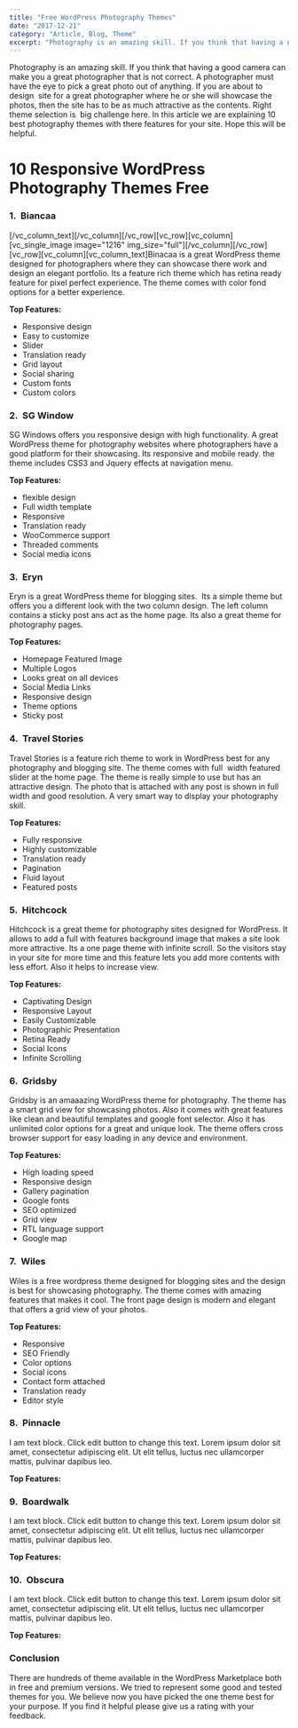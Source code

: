 ```yaml
---
title: "Free WordPress Photography Themes"
date: "2017-12-21"
category: "Article, Blog, Theme"
excerpt: "Photography is an amazing skill. If you think that having a good camera can make you a great photographer that is not correct. A photographer must have the eye to pick a great photo out of anything. If you are about to design  site for a great photographer where he or she will showcase the"
---
```


Photography is an amazing skill. If you think that having a good camera can make you a great photographer that is not correct. A photographer must have the eye to pick a great photo out of anything. If you are about to design  site for a great photographer where he or she will showcase the photos, then the site has to be as much attractive as the contents. Right theme selection is  big challenge here. In this article we are explaining 10 best photography themes with there features for your site. Hope this will be helpful.

# 10 Responsive WordPress Photography Themes Free



### 1.  Biancaa

\[/vc\_column\_text\]\[/vc\_column\]\[/vc\_row\]\[vc\_row\]\[vc\_column\]\[vc\_single\_image image="1216" img\_size="full"\]\[/vc\_column\]\[/vc\_row\]\[vc\_row\]\[vc\_column\]\[vc\_column\_text\]Binacaa is a great WordPress theme designed for photographers where they can showcase there work and design an elegant portfolio. Its a feature rich theme which has retina ready feature for pixel perfect experience. The theme comes with color fond options for a better experience.

**Top Features:**

- Responsive design
- Easy to customize
- Slider
- Translation ready
- Grid layout
- Social sharing
- Custom fonts
- Custom colors



### 2.  SG Window

SG Windows offers you responsive design with high functionality. A great WordPress theme for photography websites where photographers have a good platform for their showcasing. Its responsive and mobile ready. the theme includes CSS3 and Jquery effects at navigation menu.

**Top Features:**

- flexible design
- Full width template
- Responsive
- Translation ready
- WooCommerce support
- Threaded comments
- Social media icons



### 3.  Eryn

Eryn is a great WordPress theme for blogging sites.  Its a simple theme but offers you a different look with the two column design. The left column contains a sticky post ans act as the home page. Its also a great theme for photography pages.

**Top Features:**

- Homepage Featured Image
- Multiple Logos
- Looks great on all devices
- Social Media Links
- Responsive design
- Theme options
- Sticky post



### 4.  Travel Stories

Travel Stories is a feature rich theme to work in WordPress best for any photography and blogging site. The theme comes with full  width featured slider at the home page. The theme is really simple to use but has an attractive design. The photo that is attached with any post is shown in full width and good resolution. A very smart way to display your photography skill.

**Top Features:**

- Fully responsive
- Highly customizable
- Translation ready
- Pagination
- Fluid layout
- Featured posts



### 5.  Hitchcock

Hitchcock is a great theme for photography sites designed for WordPress. It allows to add a full with features background image that makes a site look more attractive. Its a one page theme with infinite scroll. So the visitors stay in your site for more time and this feature lets you add more contents with less effort. Also it helps to increase view.

**Top Features:**

- Captivating Design
- Responsive Layout
- Easily Customizable
- Photographic Presentation
- Retina Ready
- Social Icons
- Infinite Scrolling



### 6.  Gridsby

Gridsby is an amaaazing WordPress theme for photography. The theme has a smart grid view for showcasing photos. Also it comes with great features like clean and beautiful templates and google font selector. Also it has unlimited color options for a great and unique look. The theme offers cross browser support for easy loading in any device and environment.

**Top Features:**

- High loading speed
- Responsive design
- Gallery pagination
- Google fonts
- SEO optimized
- Grid view
- RTL language support
- Google map



### 7.  Wiles

Wiles is a free wordpress theme designed for blogging sites and the design is best for showcasing photography. The theme comes with amazing features that makes it cool. The front page design is modern and elegant that offers a grid view of your photos.

**Top Features:**

- Responsive
- SEO Friendly
- Color options
- Social icons
- Contact form attached
- Translation ready
- Editor style



### 8.  Pinnacle

I am text block. Click edit button to change this text. Lorem ipsum dolor sit amet, consectetur adipiscing elit. Ut elit tellus, luctus nec ullamcorper mattis, pulvinar dapibus leo.

**Top Features:**

### 9.  Boardwalk

I am text block. Click edit button to change this text. Lorem ipsum dolor sit amet, consectetur adipiscing elit. Ut elit tellus, luctus nec ullamcorper mattis, pulvinar dapibus leo.

**Top Features:**

### 10.  Obscura

I am text block. Click edit button to change this text. Lorem ipsum dolor sit amet, consectetur adipiscing elit. Ut elit tellus, luctus nec ullamcorper mattis, pulvinar dapibus leo.

**Top Features:**

### Conclusion

There are hundreds of theme available in the WordPress Marketplace both in free and premium versions. We tried to represent some good and tested themes for you. We believe now you have picked the one theme best for your purpose. If you find it helpful please give us a rating with your feedback.
